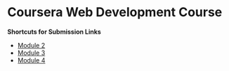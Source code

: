 # Coursera Web Development Course

<b>Shortcuts for Submission Links</b><br/>

* [Module 2](https://barrycheng8.github.io/coursera-webdev/module2-solution/index.html) <br/>
* [Module 3](https://barrycheng8.github.io/coursera-webdev/module3-solution/index.html) <br/>
* [Module 4](https://barrycheng8.github.io/coursera-webdev/module4-solution/index.html) <br/>

